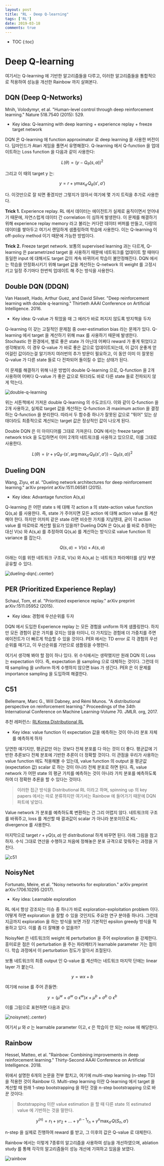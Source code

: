```yaml
---
layout: post
title: "RL - Deep Q-learning"
tags: ['RL']
date: 2019-03-18
comments: true
---
```


* TOC
{:toc}

# Deep Q-learning

여기서는 Q-learning 에 기반한 알고리즘들을 다루고, 이러한 알고리즘들을 통합적으로 적용하여 성능을 개선한 Rainbow 까지 살펴본다.

## DQN (Deep Q-Networks)

Mnih, Volodymyr, et al. "Human-level control through deep reinforcement learning." Nature 518.7540 (2015): 529.

- Key idea: Q-learning with deep learning + experience replay + freeze target network

DQN 은 Q-learning 에 function approximator 로 deep learning 을 사용한 버전이다. 딥마인드가 Atari 게임을 풀면서 유명해졌다. Q-learning 에서 Q-function 을 업데이트하는 Loss function 을 다음과 같이 사용한다:

$$
L(\theta)=\left( y-Q_\theta(s,a) \right)^2
$$

그리고 이 때의 target y 는:

$$
y=r + \gamma\max_{a'}Q_\theta(s',a')
$$

다. 이것만으로 잘 되면 좋겠지만 그렇지가 않아서 여기에 몇 가지 트릭을 추가로 사용한다.

**Trick 1.** Experience replay. RL 에서 데이터는 에이전트가 실제로 움직이면서 얻어내기 때문에, 자연스럽게 데이터 간 correlation 이 심하게 발생한다. 이 문제를 해결하기 위해 experience replay memory 라고 불리는 커다란 데이터 버퍼를 만들고, 다량의 데이터를 쌓아두고 여기서 랜덤하게 샘플링하여 학습에 사용한다. 이는 Q-learning 이 off-policy method 이기 때문에 가능한 방법이다.

**Trick 2.** Freeze target network. 보통의 supervised learning 과는 다르게, Q-learning 은 parametrized target 을 사용하기 때문에 네트워크를 업데이트 할 때마다 동일한 input 에 대해서도 target 값이 계속 바뀌어서 학습이 불안정해진다. DQN 에서는 학습을 안정화시키기 위해 target 값을 계산하는 Q-network 의 weight 를 고정시키고 일정 주기마다 한번씩 업데이트 해 주는 방식을 사용한다.

## Double DQN (DDQN)

Van Hasselt, Hado, Arthur Guez, and David Silver. "Deep reinforcement learning with double q-learning." Thirtieth AAAI Conference on Artificial Intelligence. 2016.

- Key idea: Q-value 가 튀었을 때 그 에러가 바로 퍼지지 않도록 방지책을 두자

Q-learning 이 갖는 고질적인 문제점 중 over-estimation bias 라는 문제가 있다. Q-learning 에서 target 을 계산하기 위해 max 를 사용하기 때문에 발생한다. Stochastic 한 환경에서, 별로 좋은 state 가 아닌데 어쩌다 reward 가 좋게 튀었다고 생각해보자. 이 경우 Q-value 가 바로 좋은 값으로 업데이트되는데, 이 값이 운좋게 얻어걸린 값이라는걸 알기까지 여러번의 추가 방문이 필요하고, 이 동안 이미 이 잘못된 Q-value 가 다른 state 들로 다 전파되어 돌이킬 수 없는 상태가 된다.

이 문제를 해결하기 위해 나온 방법이 double Q-learning 으로, Q-function 을 2개 사용하여 어쩌다 Q-value 가 좋은 값으로 튀더라도 바로 다른 state 들로 전파되지 않게 막는다. 

![double-q-learning]({{site.url}}/assets/rl/dqn-dql.png)

위는 서튼책에서 가져온 double Q-learning 의 수도코드다. 이와 같이 Q-function 을 2개 사용하고, 실제로 target 값을 계산하는 Q-function 과 maximum action 을 결정하는 Q-function 을 분리한다. 따라서 두 함수중 하나가 잘못된 값으로 "튀어" 있는 상태더라도 최종적으로 계산되는 target 값은 정상적인 값이 나오게 된다.

Double DQN 은 이 아이디어를 그대로 가져온다. DQN 에서는 freeze target network trick 을 도입하면서 이미 2개의 네트워크를 사용하고 있으므로, 이를 그대로 사용한다.

$$
L(\theta)=\left(r+\gamma Q_{\theta^-}(s',\arg\max_{a'}Q_\theta(s',a'))-Q_\theta(s,a)\right)^2
$$

## Dueling DQN

Wang, Ziyu, et al. "Dueling network architectures for deep reinforcement learning." arXiv preprint arXiv:1511.06581 (2015).

- Key idea: Advantage function A(s,a)

Q-learning 은 어떤 state s 에 대해 각 action a 의 state-action value function Q(s,a) 를 사용한다. 즉, state 가 주어지면 모든 action 에 대해 action value 를 계산해야 한다. 하지만 어차피 같은 state 라면 비슷한 가치를 지닐텐데, 굳이 각 action value 를 따로따로 계산할 필요가 있을까? Dueling DQN 은 Q(s,a) 를 바로 추정하는 대신 V(s) 와 A(s,a) 를 추정하여 Q(s,a) 를 계산하는 방식으로 value function 의 variance 를 잡는다.

$$
Q(s,a) = V(s) + A(s,a)
$$

아래는 이를 위한 네트워크 구조로, V(s) 와 A(s,a) 는 네트워크 파라메터를 상당 부분 공유할 수 있다.

![dueling-dqn]({{site.url}}/assets/rl/dqn-duel.png){:.center}

## PER (Prioritized Experience Replay)

Schaul, Tom, et al. "Prioritized experience replay." arXiv preprint arXiv:1511.05952 (2015).

- Key idea: 경험에 우선순위를 두자

DQN 에서 도입한 Experience replay 는 모든 경험을 uniform 하게 샘플링한다. 하지만 모든 경험이 같은 가치를 갖지는 않을 터이니, 더 가치있는 경험에 더 가중치를 주면 에이전트가 더 빠르게 학습할 수 있을 것이다. PER 에서는 TD error 로 각 경험의 우선순위를 매기고, 이 우선순위를 기반으로 샘플링을 수행한다. 

여기서 생각해 봐야 할 점이 하나 있다. 위 수식에서는 생략했지만 원래 DQN 의 Loss 는 expectation 이다. 즉, expectation 을 sampling 으로 대체하는 것이다. 그런데 이 때 sampling 을 uniform 하게 수행하지 않으면 bias 가 생긴다. PER 은 이 문제를 importance sampling 을 도입하여 해결한다.

## C51

Bellemare, Marc G., Will Dabney, and Rémi Munos. "A distributional perspective on reinforcement learning." Proceedings of the 34th International Conference on Machine Learning-Volume 70. JMLR. org, 2017.

추천 레퍼런스: [RLKorea Distributional RL](https://reinforcement-learning-kr.github.io/2018/09/27/Distributional_intro/)

- Key idea: value function 이 expectation 값을 예측하는 것이 아니라 분포 자체를 예측하게 하자

당연한 얘기지만, 평균값만 아는 것보다 전체 분포를 다 아는 것이 더 좋다. 평균값에 기반한 추론보다 전체 분포에 기반한 추론이 더 정확할 것이다. 이 관점을 우리가 사용하는 value function 에도 적용해볼 수 있는데, value function 의 output 을 평균값 (expectation 값) scalar 로 하는 것이 아니라 전체 분포로 하면 된다. 즉, value network 가 어떤 state 의 평균 가치를 예측하는 것이 아니라 가치 분포를 예측하도록 하여 더 정확한 추론을 할 수 있다는 것이다. 

> 이러한 접근 방식을 Distributional RL 이라고 하며, spinning up 의 key papers 에서는 따로 분류하지만 여기서는 Rainbow 에 들어가기 때문에 DQN 파트에 넣었다.

Value network 가 분포를 예측하도록 변환하는 건 그리 어렵지 않다. 네트워크의 구조를 바꿔주고, loss 를 계산할 때 결과값이 scalar 가 아니라 분포이므로 KL-divergence 를 사용한다. 

마지막으로 target $r+\gamma Q(s,a)$ 만 distributional 하게 바꾸면 된다. 아래 그림을 참고하자. 수식 그대로 연산을 수행하고 처음에 정해놓은 분포 규격으로 맞춰주는 과정을 거친다.

![c51]({{site.url}}/assets/rl/dqn-c51.png)

## NoisyNet

Fortunato, Meire, et al. "Noisy networks for exploration." arXiv preprint arXiv:1706.10295 (2017).

- Key idea: Learnable exploration

RL 에서 항상 강조되는 이슈 중 하나가 바로 exploration-exploitation problem 이다. 어떻게 하면 exploration 을 잘할 수 있을 것인지도 주요한 연구 분야중 하나다. 그런데 지금까지 exploration 을 하는 방식을 보면 가장 기본적인 epsilon greedy 방식을 적용하고 있다. 이를 좀 더 잘해볼 수 없을까?

NoisyNet 은 네트워크의 weight 에 perturbation 을 주어 exploration 을 강제한다. 흥미로운 점은 이 perturbation 을 주는 파라메터가 learnable parameter 가는 점이다. 학습 과정에서 이 perturbation 정도가 알아서 조절된다.

보통 네트워크의 최종 output 인 Q-value 를 계산하는 네트워크 마지막 단에는 linear layer 가 붙는다.

$$
y=wx+b
$$

여기에 noise 를 주어 흔들면:

$$
y=(\mu^w+\sigma^w \odot \epsilon^w)x + \mu^b+\sigma^b\odot \epsilon^b
$$

이를 그림으로 표현하면 다음과 같다:

![noisynet]({{site.url}}/assets/rl/dqn-noisynet.png){:.center}

여기서 $\mu$ 와 $\sigma$ 는 learnable parameter 이고, $\epsilon$ 은 학습이 안 되는 noise 에 해당한다.

## Rainbow

Hessel, Matteo, et al. "Rainbow: Combining improvements in deep reinforcement learning." Thirty-Second AAAI Conference on Artificial Intelligence. 2018.

위에서 설명한 6개의 논문을 전부 합치고, 여기에 multi-step learning (n-step TD) 을 적용한 것이 Rainbow 다. Multi-step learning 이란 Q-learning 에서 target 을 계산할 때 원래 1-step bootstrapping 을 하던 것을 n-step bootstrapping 으로 바꾼 것이다:

> Bootstrapping 이란 value estimation 을 할 때 다른 state 의 estimated value 에 기반하는 것을 말한다.

$$
y^{(n)}=r_1+\gamma r_2+...+\gamma^{n-1} r_n+\gamma^n \max_{a'} Q(S_n, a')
$$

n-step 을 실제로 진행하여 reward 를 받고, 그 이후의 값은 Q-value 로 대체한다.

Rainbow 에서는 이렇게 7종류의 알고리즘을 사용하여 성능을 개선하였으며, ablation study 를 통해 각각의 알고리즘들이 성능 개선에 기여하고 있음을 보였다.

![rainbow]({{site.url}}/assets/rl/dqn-rainbow.png)
